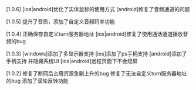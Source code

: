 [1.0.6]
[ios|android]优化了实体鼠标的使用方式
[android]修复了音频通道的问题

[1.0.5]
提升了音质，添加了自定义音频码率功能

[1.0.4]
正确保存自定义turn服务器地址
[ios|android]修复了使用通话通道播放音频的bug

[1.0.3]
[windows]添加了多显示器支持
[ios]添加了ps手柄支持
[android]添加了手柄支持 并隐藏系统UI
[ios|android]远程页面下不会熄屏

[1.0.2]
修复了断网后占用资源急剧上升的bug
修复了无法自定义turn服务器地址的bug
添加了滚轮反转功能